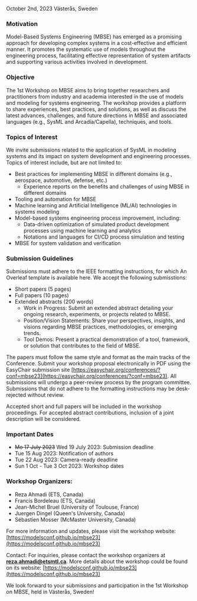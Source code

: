 October 2nd, 2023
Västerås, Sweden


### Motivation

Model-Based Systems Engineering (MBSE) has emerged as a promising approach for developing complex systems in a cost-effective and efficient manner. It promotes the systematic use of models throughout the engineering process, facilitating effective representation of system artifacts and supporting various activities involved in development.

### Objective
The 1st Workshop on MBSE aims to bring together researchers and practitioners from industry and academia interested in the use of models and modeling for systems engineering. The workshop provides a platform to share experiences, best practices, and solutions, as well as discuss the latest advances, challenges, and future directions in MBSE and associated languages (e.g., SysML and Arcadia/Capella), techniques, and tools.

### Topics of Interest
We invite submissions related to the application of SysML in modeling systems and its impact on system development and engineering processes. Topics of interest include, but are not limited to:

- Best practices for implementing MBSE in different domains (e.g., aerospace, automotive, defense, etc.) 
     + Experience reports on the benefits and challenges of using MBSE in different domains
- Tooling and automation for MBSE
- Machine learning and Artificial Intelligence (ML/AI) technologies in systems modeling
- Model-based systems engineering process improvement, including:
     + Data-driven optimization of simulated product development processes using machine learning and analytics 
     + Notations and languages for CI/CD process simulation and testing 
- MBSE for system validation and verification


### Submission Guidelines
Submissions must adhere to the IEEE formatting instructions, for which An Overleaf template is available here. We accept the following submisstions:
- Short papers (5 pages)
- Full papers (10 pages)
- Extended abstracts (200 words)
     + Work in Progress: Submit an extended abstract detailing your ongoing research, experiments, or projects related to MBSE. 
     + Position/Vision Statements: Share your perspectives, insights, and visions regarding MBSE practices, methodologies, or emerging trends. 
     + Tool Demos: Present a practical demonstration of a tool, framework, or solution that contributes to the field of MBSE.

The papers must follow the same style and format as the main tracks of the Conference. Submit your workshop proposal electronically in PDF using the EasyChair submission site [https://easychair.org/conferences/?conf=mbse23](https://easychair.org/conferences/?conf=mbse23). All submissions will undergo a peer-review process by the program committee. Submissions that do not adhere to the formatting instructions may be desk-rejected without review.

Accepted short and full papers will be included in the workshop proceedings. For accepted abstract contributions, inclusion of a joint description will be considered.

### Important Dates
  - ~~Mo 17 July 2023~~ Wed 19 July 2023: Submission deadline
  - Tue 15 Aug 2023: Notification of authors
  - Tue 22 Aug 2023: Camera-ready deadline
  - Sun 1 Oct - Tue 3 Oct 2023: Workshop dates


### Workshop Organizers:
- Reza Ahmadi (ETS, Canada)
- Francis Bordeleau (ETS, Canada)
- Jean-Michel Bruel (University of Toulouse, France)
- Juergen Dingel (Queen's University, Canada)
- Sébastien Mosser (McMaster University, Canada)


For more information and updates, please visit the workshop website: [https://modelsconf.github.io/mbse23](https://modelsconf.github.io/mbse23)

Contact:
For inquiries, please contact the workshop organizers at **reza.ahmadi@etsmtl.ca**. More details about the workshop could be found on its website: [https://modelsconf.github.io/mbse23](https://modelsconf.github.io/mbse23)


We look forward to your submissions and participation in the 1st Workshop on MBSE, held in Västerås, Sweden!
